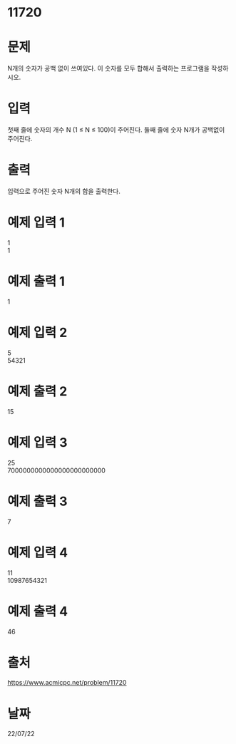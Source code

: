 # 11720

# 문제
N개의 숫자가 공백 없이 쓰여있다. 이 숫자를 모두 합해서 출력하는 프로그램을 작성하시오.

# 입력
첫째 줄에 숫자의 개수 N (1 ≤ N ≤ 100)이 주어진다. 둘째 줄에 숫자 N개가 공백없이 주어진다.

# 출력
입력으로 주어진 숫자 N개의 합을 출력한다.

# 예제 입력 1 
1  
1

# 예제 출력 1 
1

# 예제 입력 2 
5  
54321

# 예제 출력 2 
15

# 예제 입력 3 
25  
7000000000000000000000000

# 예제 출력 3 
7

# 예제 입력 4 
11  
10987654321

# 예제 출력 4 
46

# 출처
https://www.acmicpc.net/problem/11720

# 날짜
22/07/22
